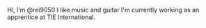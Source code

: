 Hi, I’m @rei9050
I like music and guitar
I'm currently working as an apprentice at TIE International.

<!---
rei9050/rei9050 is a ✨ special ✨ repository because its `README.md` (this file) appears on your GitHub profile.
You can click the Preview link to take a look at your changes.
--->
